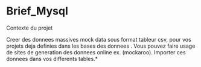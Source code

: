 # Brief_Mysql


Contexte du projet

Creer des donnees massives mock data sous format tableur csv, pour vos projets deja definies dans les bases des donnees . Vous pouvez faire usage de sites de generation des donnees online ex. (mockaroo).
Importer ces donnees dans vos differents tables.*




